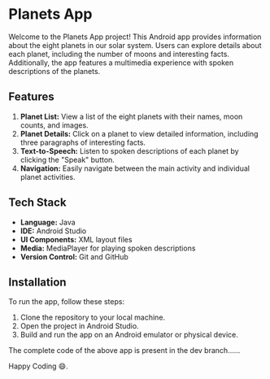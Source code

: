# Planets App

Welcome to the Planets App project! This Android app provides information about the eight planets in our solar system. Users can explore details about each planet, including the number of moons and interesting facts. Additionally, the app features a multimedia experience with spoken descriptions of the planets.

## Features

1. **Planet List:** View a list of the eight planets with their names, moon counts, and images.
2. **Planet Details:** Click on a planet to view detailed information, including three paragraphs of interesting facts.
3. **Text-to-Speech:** Listen to spoken descriptions of each planet by clicking the "Speak" button.
4. **Navigation:** Easily navigate between the main activity and individual planet activities.

## Tech Stack

- **Language:** Java
- **IDE:** Android Studio
- **UI Components:** XML layout files
- **Media:** MediaPlayer for playing spoken descriptions
- **Version Control:** Git and GitHub

## Installation

To run the app, follow these steps:

1. Clone the repository to your local machine.
2. Open the project in Android Studio.
3. Build and run the app on an Android emulator or physical device.

The complete code of the above app is present in the dev branch......

Happy Coding 😄.
